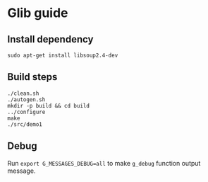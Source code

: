 # Glib guide

## Install dependency

    sudo apt-get install libsoup2.4-dev

## Build steps

    ./clean.sh
    ./autogen.sh
    mkdir -p build && cd build
    ../configure
    make
    ./src/demo1

## Debug

Run `export G_MESSAGES_DEBUG=all` to make `g_debug` function output message.

